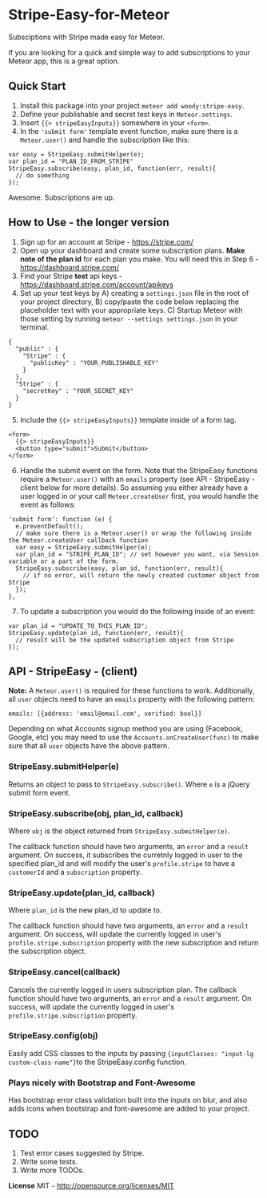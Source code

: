 Stripe-Easy-for-Meteor
======================

Subsciptions with Stripe made easy for Meteor.

If you are looking for a quick and simple way to add subscriptions to your Meteor app, this is a great option.

## Quick Start

1. Install this package into your project `meteor add woody:stripe-easy`.
2. Define your publishable and secret test keys in `Meteor.settings`.
3. Insert `{{> stripeEasyInputs}}` somewhere in your `<form>`.
4. In the `'submit form'` template event function, make sure there is a `Meteor.user()` and handle the subscription like this:
```
var easy = StripeEasy.submitHelper(e);
var plan_id = "PLAN_ID_FROM_STRIPE"
StripeEasy.subscribe(easy, plan_id, function(err, result){
  // do something
});
```

Awesome. Subscriptions are up.


## How to Use - the longer version

1. Sign up for an account at Stripe - https://stripe.com/
2. Open up your dashboard and create some subscription plans. **Make note of the plan id** for each plan you make. You will need this in Step 6 - https://dashboard.stripe.com/
3. Find your Stripe **test** api keys - https://dashboard.stripe.com/account/apikeys 
4. Set up your test keys by A) creating a `settings.json` file in the root of your project directory, B) copy/paste the code below replacing the placeholder text with your appropriate keys. C) Startup Meteor with those setting by running `meteor --settings settings.json` in your terminal.
```
{
  "public" : {
    "Stripe" : {
      "publicKey" : "YOUR_PUBLISHABLE_KEY"
    }
  },
  "Stripe" : {
    "secretKey" : "YOUR_SECRET_KEY"
  }
}
```
5. Include the `{{> stripeEasyInputs}}` template inside of a form tag.
```
<form>
  {{> stripeEasyInputs}}
  <button type="submit">Submit</button>
</form>
```
6. Handle the submit event on the form. Note that the StripeEasy functions require a `Meteor.user()` with an `emails` property (see API - StripeEasy - client below for more details). So assuming you either already have a user logged in or your call `Meteor.createUser` first, you would handle the event as follows:
```
'submit form': function (e) {
  e.preventDefault();
  // make sure there is a Meteor.user() or wrap the following inside the Meteor.createUser callback function
  var easy = StripeEasy.submitHelper(e);
  var plan_id = "STRIPE_PLAN_ID"; // set however you want, via Session variable or a part of the form.
  StripeEasy.subscribe(easy, plan_id, function(err, result){
    // if no error, will return the newly created customer object from Stripe
  });
},
```
7. To update a subscription you would do the following inside of an event:
```
var plan_id = "UPDATE_TO_THIS_PLAN_ID";
StripeEasy.update(plan_id, function(err, result){
  // result will be the updated subscription object from Stripe
});
```

## API - StripeEasy - (client)

**Note:** A `Meteor.user()` is required for these functions to work. Additionally, all `user` objects need to have an `emails` property with the following pattern:

```
emails: [{address: 'email@email.com', verified: bool}]
```

Depending on what Accounts signup method you are using (Facebook, Google, etc) you may need to use the `Accounts.onCreateUser(func)` to make sure that all `user` objects have the above pattern.

### StripeEasy.submitHelper(e)

Returns an object to pass to `StripeEasy.subscribe()`. Where `e` is a jQuery submit form event. 

### StripeEasy.subscribe(obj, plan_id, callback)

Where `obj` is the object returned from `StripeEasy.submitHelper(e)`. 

The callback function should have two arguments, an `error` and a `result` argument. On success, it subscribes the curretnly logged in user to the specified plan_id and will modify the user's `profile.stripe` to have a `customerId` and a `subscription` property.

### StripeEasy.update(plan_id, callback)

Where `plan_id` is the new plan_id to update to.

The callback function should have two arguments, an `error` and a `result` argument. On success, will update the currently logged in user's `profile.stripe.subscription` property with the new subscription and return the subscription object.

### StripeEasy.cancel(callback)

Cancels the currently logged in users subscription plan. The callback function should have two arguments, an `error` and a `result` argument. On success, will update the currently logged in user's `profile.stripe.subscription` property.

### StripeEasy.config(obj)

Easily add CSS classes to the inputs by passing `{inputClasses: "input-lg custom-class-name"}`to the StripeEasy.config function.

### Plays nicely with Bootstrap and Font-Awesome

Has bootstrap error class validation built into the inputs on blur, and also adds icons when bootstrap and font-awesome are added to your project.

## TODO

1. Test error cases suggested by Stripe.
2. Write some tests.
3. Write more TODOs.

**License**
MIT - http://opensource.org/licenses/MIT
